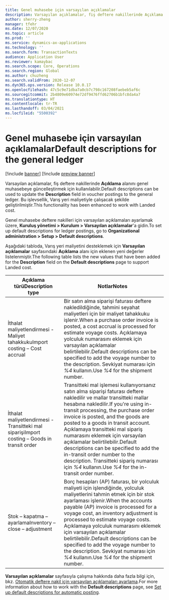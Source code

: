 ```yaml
---
title: Genel muhasebe için varsayılan açıklamalar
description: Varsayılan açıklamalar, fiş deftere nakillerinde Açıklama alanını genel muhasebeye güncelleştirmek için kullanılabilir.
author: sherry-zheng
manager: tfehr
ms.date: 12/07/2020
ms.topic: article
ms.prod: ''
ms.service: dynamics-ax-applications
ms.technology: ''
ms.search.form: TransactionTexts
audience: Application User
ms.reviewer: kamaybac
ms.search.scope: Core, Operations
ms.search.region: Global
ms.author: chuzheng
ms.search.validFrom: 2020-12-07
ms.dyn365.ops.version: Release 10.0.17
ms.openlocfilehash: 47c5c9e71dba7a0cb7c798c167208faebeb5af6c
ms.sourcegitcommit: 2b4809e60974e72df9476ffd62706b1bfc8da4a7
ms.translationtype: HT
ms.contentlocale: tr-TR
ms.lasthandoff: 03/04/2021
ms.locfileid: "5500392"
---
```

# <a name="default-descriptions-for-the-general-ledger"></a><span data-ttu-id="e7e7a-103">Genel muhasebe için varsayılan açıklamalar</span><span class="sxs-lookup"><span data-stu-id="e7e7a-103">Default descriptions for the general ledger</span></span>

[!include [banner](../../includes/banner.md)]
[!include [preview banner](../includes/preview-banner.md)]

<span data-ttu-id="e7e7a-104">Varsayılan açıklamalar, fiş deftere nakillerinde **Açıklama** alanını genel muhasebeye güncelleştirmek için kullanılabilir.</span><span class="sxs-lookup"><span data-stu-id="e7e7a-104">Default descriptions can be used to update the **Description** field in voucher postings to the general ledger.</span></span> <span data-ttu-id="e7e7a-105">Bu işlevsellik, Varış yeri maliyetiyle çalışacak şekilde geliştirilmiştir.</span><span class="sxs-lookup"><span data-stu-id="e7e7a-105">This functionality has been enhanced to work with Landed cost.</span></span>

<span data-ttu-id="e7e7a-106">Genel muhasebe deftere nakilleri için varsayılan açıklamaları ayarlamak üzere, **Kuruluş yönetimi \> Kurulum \> Varsayılan açıklamalar**'a gidin.</span><span class="sxs-lookup"><span data-stu-id="e7e7a-106">To set up default descriptions for ledger postings, go to **Organizational administration \> Setup \> Default descriptions**.</span></span>

<span data-ttu-id="e7e7a-107">Aşağıdaki tabloda, Varış yeri maliyetini desteklemek için **Varsayılan açıklamalar** sayfasındaki **Açıklama** alanı için eklenen yeni değerler listelenmiştir.</span><span class="sxs-lookup"><span data-stu-id="e7e7a-107">The following table lists the new values that have been added for the **Description** field on the **Default descriptions** page to support Landed cost.</span></span>

| <span data-ttu-id="e7e7a-108">Açıklama türü</span><span class="sxs-lookup"><span data-stu-id="e7e7a-108">Description type</span></span> | <span data-ttu-id="e7e7a-109">Notlar</span><span class="sxs-lookup"><span data-stu-id="e7e7a-109">Notes</span></span> |
|---|---|
| <span data-ttu-id="e7e7a-110">İthalat maliyetlendirmesi - Maliyet tahakkuku</span><span class="sxs-lookup"><span data-stu-id="e7e7a-110">Import costing – Cost accrual</span></span> | <span data-ttu-id="e7e7a-111">Bir satın alma siparişi faturası deftere nakledildiğinde, tahmini seyahat maliyetleri için bir maliyet tahakkuku işlenir.</span><span class="sxs-lookup"><span data-stu-id="e7e7a-111">When a purchase order invoice is posted, a cost accrual is processed for estimate voyage costs.</span></span> <span data-ttu-id="e7e7a-112">Açıklamaya yolculuk numarasını eklemek için varsayılan açıklamalar belirtilebilir.</span><span class="sxs-lookup"><span data-stu-id="e7e7a-112">Default descriptions can be specified to add the voyage number to the description.</span></span> <span data-ttu-id="e7e7a-113">Sevkiyat numarası için *%4* kullanın.</span><span class="sxs-lookup"><span data-stu-id="e7e7a-113">Use *%4* for the shipment number.</span></span> |
| <span data-ttu-id="e7e7a-114">İthalat maliyetlendirmesi - Transitteki mal siparişi</span><span class="sxs-lookup"><span data-stu-id="e7e7a-114">Import costing – Goods in transit order</span></span> | <span data-ttu-id="e7e7a-115">Transitteki mal işlemesi kullanıyorsanız satın alma siparişi faturası deftere nakledilir ve mallar transitteki mallar hesabına nakledilir.</span><span class="sxs-lookup"><span data-stu-id="e7e7a-115">If you're using in-transit processing, the purchase order invoice is posted, and the goods are posted to a goods in transit account.</span></span> <span data-ttu-id="e7e7a-116">Açıklamaya transitteki mal sipariş numarasını eklemek için varsayılan açıklamalar belirtilebilir.</span><span class="sxs-lookup"><span data-stu-id="e7e7a-116">Default descriptions can be specified to add the in-transit order number to the description.</span></span> <span data-ttu-id="e7e7a-117">Transitteki sipariş numarası için *%4* kullanın.</span><span class="sxs-lookup"><span data-stu-id="e7e7a-117">Use *%4* for the in-transit order number.</span></span> |
| <span data-ttu-id="e7e7a-118">Stok – kapatma – ayarlama</span><span class="sxs-lookup"><span data-stu-id="e7e7a-118">Inventory – close – adjustment</span></span> | <span data-ttu-id="e7e7a-119">Borç hesapları (AP) faturası, bir yolculuk maliyeti için işlendiğinde, yolculuk maliyetlerini tahmin etmek için bir stok ayarlaması işlenir.</span><span class="sxs-lookup"><span data-stu-id="e7e7a-119">When the accounts payable (AP) invoice is processed for a voyage cost, an inventory adjustment is processed to estimate voyage costs.</span></span> <span data-ttu-id="e7e7a-120">Açıklamaya yolculuk numarasını eklemek için varsayılan açıklamalar belirtilebilir.</span><span class="sxs-lookup"><span data-stu-id="e7e7a-120">Default descriptions can be specified to add the voyage number to the description.</span></span> <span data-ttu-id="e7e7a-121">Sevkiyat numarası için *%4* kullanın.</span><span class="sxs-lookup"><span data-stu-id="e7e7a-121">Use *%4* for the shipment number.</span></span> |

<span data-ttu-id="e7e7a-122">**Varsayılan açıklamalar** sayfasıyla çalışma hakkında daha fazla bilgi için, bkz. [Otomatik deftere nakil için varsayılan açıklamaları ayarlama](../../finance/general-ledger/set-up-default-descriptions-for-automatic-posting.md).</span><span class="sxs-lookup"><span data-stu-id="e7e7a-122">For more information about how to work with the **Default descriptions** page, see [Set up default descriptions for automatic posting](../../finance/general-ledger/set-up-default-descriptions-for-automatic-posting.md).</span></span>
